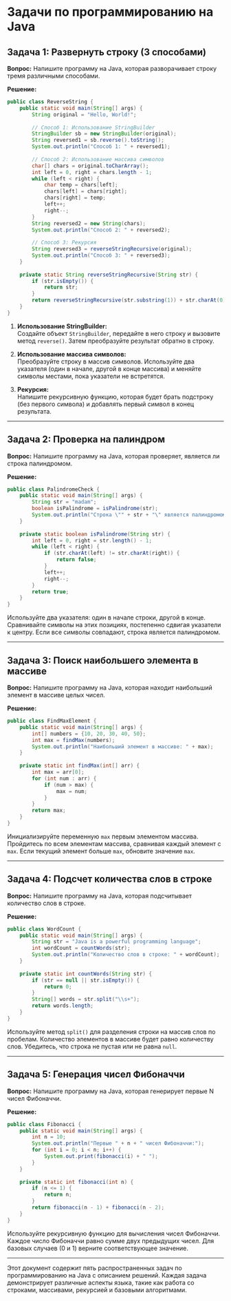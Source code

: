 # Задачи по программированию на Java

## Задача 1: Развернуть строку (3 способами)

**Вопрос:** Напишите программу на Java, которая разворачивает строку тремя различными способами.

**Решение:**

```java
public class ReverseString {
    public static void main(String[] args) {
        String original = "Hello, World!";
        
        // Способ 1: Использование StringBuilder
        StringBuilder sb = new StringBuilder(original);
        String reversed1 = sb.reverse().toString();
        System.out.println("Способ 1: " + reversed1);
        
        // Способ 2: Использование массива символов
        char[] chars = original.toCharArray();
        int left = 0, right = chars.length - 1;
        while (left < right) {
            char temp = chars[left];
            chars[left] = chars[right];
            chars[right] = temp;
            left++;
            right--;
        }
        String reversed2 = new String(chars);
        System.out.println("Способ 2: " + reversed2);
        
        // Способ 3: Рекурсия
        String reversed3 = reverseStringRecursive(original);
        System.out.println("Способ 3: " + reversed3);
    }
    
    private static String reverseStringRecursive(String str) {
        if (str.isEmpty()) {
            return str;
        }
        return reverseStringRecursive(str.substring(1)) + str.charAt(0);
    }
}
```

1. **Использование StringBuilder:**  
   Создайте объект `StringBuilder`, передайте в него строку и вызовите метод `reverse()`. Затем преобразуйте результат обратно в строку.

2. **Использование массива символов:**  
   Преобразуйте строку в массив символов. Используйте два указателя (один в начале, другой в конце массива) и меняйте символы местами, пока указатели не встретятся.

3. **Рекурсия:**  
   Напишите рекурсивную функцию, которая будет брать подстроку (без первого символа) и добавлять первый символ в конец результата.

---

## Задача 2: Проверка на палиндром

**Вопрос:** Напишите программу на Java, которая проверяет, является ли строка палиндромом.

**Решение:**

```java
public class PalindromeCheck {
    public static void main(String[] args) {
        String str = "madam";
        boolean isPalindrome = isPalindrome(str);
        System.out.println("Строка \"" + str + "\" является палиндромом? " + isPalindrome);
    }
    
    private static boolean isPalindrome(String str) {
        int left = 0, right = str.length() - 1;
        while (left < right) {
            if (str.charAt(left) != str.charAt(right)) {
                return false;
            }
            left++;
            right--;
        }
        return true;
    }
}
```

Используйте два указателя: один в начале строки, другой в конце. Сравнивайте символы на этих позициях, постепенно сдвигая указатели к центру. Если все символы совпадают, строка является палиндромом.

---

## Задача 3: Поиск наибольшего элемента в массиве

**Вопрос:** Напишите программу на Java, которая находит наибольший элемент в массиве целых чисел.

**Решение:**

```java
public class FindMaxElement {
    public static void main(String[] args) {
        int[] numbers = {10, 20, 30, 40, 50};
        int max = findMax(numbers);
        System.out.println("Наибольший элемент в массиве: " + max);
    }
    
    private static int findMax(int[] arr) {
        int max = arr[0];
        for (int num : arr) {
            if (num > max) {
                max = num;
            }
        }
        return max;
    }
}
```

Инициализируйте переменную `max` первым элементом массива. Пройдитесь по всем элементам массива, сравнивая каждый элемент с `max`. Если текущий элемент больше `max`, обновите значение `max`.

---

## Задача 4: Подсчет количества слов в строке

**Вопрос:** Напишите программу на Java, которая подсчитывает количество слов в строке.

**Решение:**

```java
public class WordCount {
    public static void main(String[] args) {
        String str = "Java is a powerful programming language";
        int wordCount = countWords(str);
        System.out.println("Количество слов в строке: " + wordCount);
    }
    
    private static int countWords(String str) {
        if (str == null || str.isEmpty()) {
            return 0;
        }
        String[] words = str.split("\\s+");
        return words.length;
    }
}
```

Используйте метод `split()` для разделения строки на массив слов по пробелам. Количество элементов в массиве будет равно количеству слов. Убедитесь, что строка не пустая или не равна `null`.

---

## Задача 5: Генерация чисел Фибоначчи

**Вопрос:** Напишите программу на Java, которая генерирует первые N чисел Фибоначчи.

**Решение:**

```java
public class Fibonacci {
    public static void main(String[] args) {
        int n = 10;
        System.out.println("Первые " + n + " чисел Фибоначчи:");
        for (int i = 0; i < n; i++) {
            System.out.print(fibonacci(i) + " ");
        }
    }
    
    private static int fibonacci(int n) {
        if (n <= 1) {
            return n;
        }
        return fibonacci(n - 1) + fibonacci(n - 2);
    }
}
```

Используйте рекурсивную функцию для вычисления чисел Фибоначчи. Каждое число Фибоначчи равно сумме двух предыдущих чисел. Для базовых случаев (0 и 1) верните соответствующее значение.

---

Этот документ содержит пять распространенных задач по программированию на Java с описанием решений. Каждая задача демонстрирует различные аспекты языка, такие как работа со строками, массивами, рекурсией и базовыми алгоритмами.
